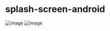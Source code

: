 # splash-screen-android

<img src="https://image.ibb.co/crhiKQ/Screenshot_2017_09_19_21_37_46.png" alt="image" style="max-width:100%;">
<img src="https://image.ibb.co/gSwom5/Screenshot_2017_09_19_21_37_58.png" alt="image" style="max-width:100%;">
